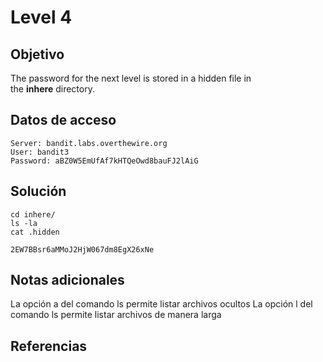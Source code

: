 # Level 4

## Objetivo
The password for the next level is stored in a hidden file in the **inhere** directory.
## Datos de acceso
	Server: bandit.labs.overthewire.org
	User: bandit3
	Password: aBZ0W5EmUfAf7kHTQeOwd8bauFJ2lAiG
## Solución
	cd inhere/
	ls -la
	cat .hidden

	2EW7BBsr6aMMoJ2HjW067dm8EgX26xNe
## Notas adicionales
La opción a del comando ls permite listar archivos ocultos
La opción l del comando ls permite listar archivos de manera larga
## Referencias